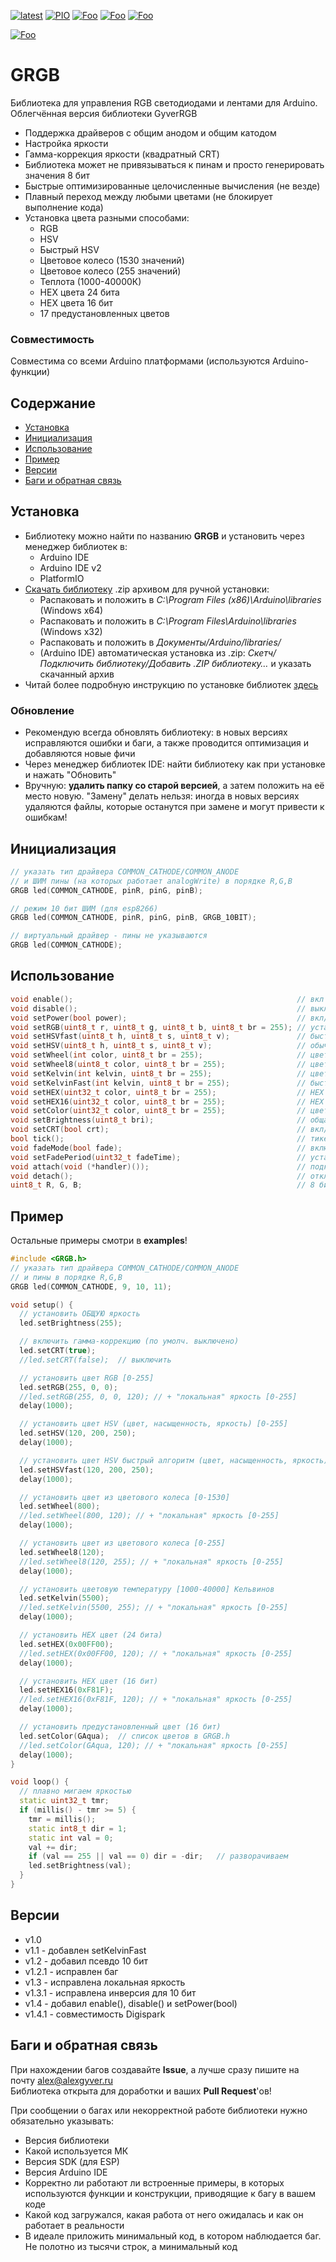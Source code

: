 [![latest](https://img.shields.io/github/v/release/GyverLibs/GRGB.svg?color=brightgreen)](https://github.com/GyverLibs/GRGB/releases/latest/download/GRGB.zip)
[![PIO](https://badges.registry.platformio.org/packages/gyverlibs/library/GRGB.svg)](https://registry.platformio.org/libraries/gyverlibs/GRGB)
[![Foo](https://img.shields.io/badge/Website-AlexGyver.ru-blue.svg?style=flat-square)](https://alexgyver.ru/)
[![Foo](https://img.shields.io/badge/%E2%82%BD$%E2%82%AC%20%D0%9D%D0%B0%20%D0%BF%D0%B8%D0%B2%D0%BE-%D1%81%20%D1%80%D1%8B%D0%B1%D0%BA%D0%BE%D0%B9-orange.svg?style=flat-square)](https://alexgyver.ru/support_alex/)
[![Foo](https://img.shields.io/badge/README-ENGLISH-blueviolet.svg?style=flat-square)](https://github-com.translate.goog/GyverLibs/GRGB?_x_tr_sl=ru&_x_tr_tl=en)  

[![Foo](https://img.shields.io/badge/ПОДПИСАТЬСЯ-НА%20ОБНОВЛЕНИЯ-brightgreen.svg?style=social&logo=telegram&color=blue)](https://t.me/GyverLibs)

# GRGB
Библиотека для управления RGB светодиодами и лентами для Arduino. Облегчённая версия библиотеки GyverRGB
- Поддержка драйверов с общим анодом и общим катодом
- Настройка яркости
- Гамма-коррекция яркости (квадратный CRT)    
- Библиотека может не привязываться к пинам и просто генерировать значения 8 бит
- Быстрые оптимизированные целочисленные вычисления (не везде)
- Плавный переход между любыми цветами (не блокирует выполнение кода)
- Установка цвета разными способами:
    - RGB
    - HSV
    - Быстрый HSV
    - Цветовое колесо (1530 значений)
    - Цветовое колесо (255 значений)
    - Теплота (1000-40000К)
    - HEX цвета 24 бита
    - HEX цвета 16 бит
    - 17 предустановленных цветов

### Совместимость
Совместима со всеми Arduino платформами (используются Arduino-функции)

## Содержание
- [Установка](#install)
- [Инициализация](#init)
- [Использование](#usage)
- [Пример](#example)
- [Версии](#versions)
- [Баги и обратная связь](#feedback)

<a id="install"></a>
## Установка
- Библиотеку можно найти по названию **GRGB** и установить через менеджер библиотек в:
    - Arduino IDE
    - Arduino IDE v2
    - PlatformIO
- [Скачать библиотеку](https://github.com/GyverLibs/GRGB/archive/refs/heads/main.zip) .zip архивом для ручной установки:
    - Распаковать и положить в *C:\Program Files (x86)\Arduino\libraries* (Windows x64)
    - Распаковать и положить в *C:\Program Files\Arduino\libraries* (Windows x32)
    - Распаковать и положить в *Документы/Arduino/libraries/*
    - (Arduino IDE) автоматическая установка из .zip: *Скетч/Подключить библиотеку/Добавить .ZIP библиотеку…* и указать скачанный архив
- Читай более подробную инструкцию по установке библиотек [здесь](https://alexgyver.ru/arduino-first/#%D0%A3%D1%81%D1%82%D0%B0%D0%BD%D0%BE%D0%B2%D0%BA%D0%B0_%D0%B1%D0%B8%D0%B1%D0%BB%D0%B8%D0%BE%D1%82%D0%B5%D0%BA)
### Обновление
- Рекомендую всегда обновлять библиотеку: в новых версиях исправляются ошибки и баги, а также проводится оптимизация и добавляются новые фичи
- Через менеджер библиотек IDE: найти библиотеку как при установке и нажать "Обновить"
- Вручную: **удалить папку со старой версией**, а затем положить на её место новую. "Замену" делать нельзя: иногда в новых версиях удаляются файлы, которые останутся при замене и могут привести к ошибкам!


<a id="init"></a>
## Инициализация
```cpp
// указать тип драйвера COMMON_CATHODE/COMMON_ANODE
// и ШИМ пины (на которых работает analogWrite) в порядке R,G,B
GRGB led(COMMON_CATHODE, pinR, pinG, pinB);

// режим 10 бит ШИМ (для esp8266)
GRGB led(COMMON_CATHODE, pinR, pinG, pinB, GRGB_10BIT);

// виртуальный драйвер - пины не указываются
GRGB led(COMMON_CATHODE);
```

<a id="usage"></a>
## Использование
```cpp
void enable();                                                  // вкл 
void disable();                                                 // выкл
void setPower(bool power);                                      // вкл/выкл
void setRGB(uint8_t r, uint8_t g, uint8_t b, uint8_t br = 255); // установить цвета r, g, b: 0-255 + опционально яркость
void setHSVfast(uint8_t h, uint8_t s, uint8_t v);               // быстрый HSV
void setHSV(uint8_t h, uint8_t s, uint8_t v);                   // обычный HSV
void setWheel(int color, uint8_t br = 255);                     // цветовое колесо 0-1530  + опционально яркость
void setWheel8(uint8_t color, uint8_t br = 255);                // цветовое колесо 0-255  + опционально яркость
void setKelvin(int kelvin, uint8_t br = 255);                   // цветовая температура 1000-40000К  + опционально яркость
void setKelvinFast(int kelvin, uint8_t br = 255);               // быстрое вычисление. Цветовая температура 1000-10000К  + опционально яркость
void setHEX(uint32_t color, uint8_t br = 255);                  // HEX цвет 24 бита  + опционально яркость
void setHEX16(uint32_t color, uint8_t br = 255);                // HEX цвет 16 бит  + опционально яркость
void setColor(uint32_t color, uint8_t br = 255);                // цвет из предустановленных RGBCOLORS  + опционально яркость
void setBrightness(uint8_t bri);                                // общая яркость 0-255
void setCRT(bool crt);                                          // вкл/выкл гамма-коррекцию яркости
bool tick();                                                    // тикер плавной смены цвета, вызывать как можно чаще если включен
void fadeMode(bool fade);                                       // включение/выключение режима плавной смены цвета (по умолч. выкл)
void setFadePeriod(uint32_t fadeTime);                          // установить продолжительность смены цвета
void attach(void (*handler)());                                 // подключить коллбэк
void detach();                                                  // отключить коллбэк
uint8_t R, G, B;                                                // 8 бит сигналы для "виртуального" драйвера, обновляются после установки цвета
```

<a id="example"></a>
## Пример
Остальные примеры смотри в **examples**!
```cpp
#include <GRGB.h>
// указать тип драйвера COMMON_CATHODE/COMMON_ANODE
// и пины в порядке R,G,B
GRGB led(COMMON_CATHODE, 9, 10, 11);

void setup() {
  // установить ОБЩУЮ яркость
  led.setBrightness(255);

  // включить гамма-коррекцию (по умолч. выключено)
  led.setCRT(true);
  //led.setCRT(false);  // выключить

  // установить цвет RGB [0-255]
  led.setRGB(255, 0, 0);
  //led.setRGB(255, 0, 0, 120); // + "локальная" яркость [0-255]
  delay(1000);

  // установить цвет HSV (цвет, насыщенность, яркость) [0-255]
  led.setHSV(120, 200, 250);
  delay(1000);

  // установить цвет HSV быстрый алгоритм (цвет, насыщенность, яркость) [0-255]
  led.setHSVfast(120, 200, 250);
  delay(1000);

  // установить цвет из цветового колеса [0-1530]
  led.setWheel(800);
  //led.setWheel(800, 120); // + "локальная" яркость [0-255]
  delay(1000);

  // установить цвет из цветового колеса [0-255]
  led.setWheel8(120);
  //led.setWheel8(120, 255); // + "локальная" яркость [0-255]
  delay(1000);

  // установить цветовую температуру [1000-40000] Кельвинов
  led.setKelvin(5500);
  //led.setKelvin(5500, 255); // + "локальная" яркость [0-255]
  delay(1000);

  // установить HEX цвет (24 бита)
  led.setHEX(0x00FF00);
  //led.setHEX(0x00FF00, 120); // + "локальная" яркость [0-255]
  delay(1000);

  // установить HEX цвет (16 бит)
  led.setHEX16(0xF81F);
  //led.setHEX16(0xF81F, 120); // + "локальная" яркость [0-255]
  delay(1000);

  // установить предустановленный цвет (16 бит)
  led.setColor(GAqua);  // список цветов в GRGB.h
  //led.setColor(GAqua, 120); // + "локальная" яркость [0-255]
  delay(1000);
}

void loop() {
  // плавно мигаем яркостью
  static uint32_t tmr;
  if (millis() - tmr >= 5) {
    tmr = millis();
    static int8_t dir = 1;
    static int val = 0;
    val += dir;
    if (val == 255 || val == 0) dir = -dir;   // разворачиваем
    led.setBrightness(val);
  }
}
```

<a id="versions"></a>
## Версии
- v1.0
- v1.1 - добавлен setKelvinFast
- v1.2 - добавил псевдо 10 бит
- v1.2.1 - исправлен баг
- v1.3 - исправлена локальная яркость
- v1.3.1 - исправлена инверсия для 10 бит
- v1.4 - добавил enable(), disable() и setPower(bool)
- v1.4.1 - совместимость Digispark

<a id="feedback"></a>
## Баги и обратная связь
При нахождении багов создавайте **Issue**, а лучше сразу пишите на почту [alex@alexgyver.ru](mailto:alex@alexgyver.ru)  
Библиотека открыта для доработки и ваших **Pull Request**'ов!


При сообщении о багах или некорректной работе библиотеки нужно обязательно указывать:
- Версия библиотеки
- Какой используется МК
- Версия SDK (для ESP)
- Версия Arduino IDE
- Корректно ли работают ли встроенные примеры, в которых используются функции и конструкции, приводящие к багу в вашем коде
- Какой код загружался, какая работа от него ожидалась и как он работает в реальности
- В идеале приложить минимальный код, в котором наблюдается баг. Не полотно из тысячи строк, а минимальный код
